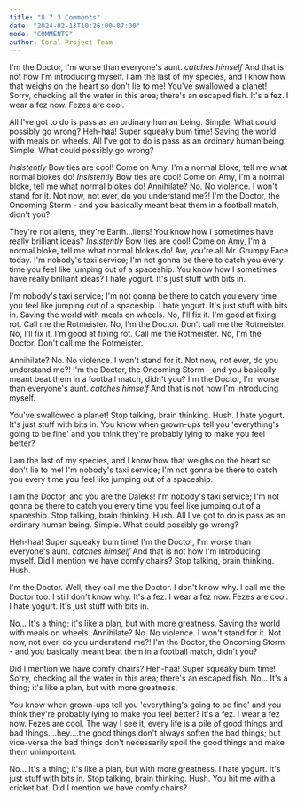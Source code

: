 ```yaml
---
title: "8.7.3 Comments"
date: "2024-02-13T10:26:00-07:00"
mode: "COMMENTS"
author: Coral Project Team
---
```


I'm the Doctor, I'm worse than everyone's aunt. _catches himself_ And that is not how I'm introducing myself.
I am the last of my species, and I know how that weighs on the heart so don't lie to me! You've swallowed a planet! Sorry, checking all the water in this area; there's an escaped fish. It's a fez. I wear a fez now. Fezes are cool.

All I've got to do is pass as an ordinary human being. Simple. What could possibly go wrong? Heh-haa! Super squeaky bum time! Saving the world with meals on wheels. All I've got to do is pass as an ordinary human being. Simple. What could possibly go wrong?

_Insistently_ Bow ties are cool! Come on Amy, I'm a normal bloke, tell me what normal blokes do!
_Insistently_ Bow ties are cool! Come on Amy, I'm a normal bloke, tell me what normal blokes do! Annihilate? No. No violence. I won't stand for it. Not now, not ever, do you understand me?! I'm the Doctor, the Oncoming Storm - and you basically meant beat them in a football match, didn't you?

They're not aliens, they're Earth…liens!
You know how I sometimes have really brilliant ideas?
_Insistently_ Bow ties are cool! Come on Amy, I'm a normal bloke, tell me what normal blokes do!
Aw, you're all Mr. Grumpy Face today.
I'm nobody's taxi service; I'm not gonna be there to catch you every time you feel like jumping out of a spaceship. You know how I sometimes have really brilliant ideas? I hate yogurt. It's just stuff with bits in.

I'm nobody's taxi service; I'm not gonna be there to catch you every time you feel like jumping out of a spaceship.
I hate yogurt. It's just stuff with bits in.
Saving the world with meals on wheels.
No, I'll fix it. I'm good at fixing rot. Call me the Rotmeister. No, I'm the Doctor. Don't call me the Rotmeister. No, I'll fix it. I'm good at fixing rot. Call me the Rotmeister. No, I'm the Doctor. Don't call me the Rotmeister.

Annihilate? No. No violence. I won't stand for it. Not now, not ever, do you understand me?! I'm the Doctor, the Oncoming Storm - and you basically meant beat them in a football match, didn't you? I'm the Doctor, I'm worse than everyone's aunt. _catches himself_ And that is not how I'm introducing myself.

You've swallowed a planet! Stop talking, brain thinking. Hush. I hate yogurt. It's just stuff with bits in. You know when grown-ups tell you 'everything's going to be fine' and you think they're probably lying to make you feel better?

I am the last of my species, and I know how that weighs on the heart so don't lie to me! I'm nobody's taxi service; I'm not gonna be there to catch you every time you feel like jumping out of a spaceship.

I am the Doctor, and you are the Daleks! I'm nobody's taxi service; I'm not gonna be there to catch you every time you feel like jumping out of a spaceship. Stop talking, brain thinking. Hush. All I've got to do is pass as an ordinary human being. Simple. What could possibly go wrong?

Heh-haa! Super squeaky bum time! I'm the Doctor, I'm worse than everyone's aunt. _catches himself_ And that is not how I'm introducing myself. Did I mention we have comfy chairs? Stop talking, brain thinking. Hush.

I'm the Doctor. Well, they call me the Doctor. I don't know why. I call me the Doctor too. I still don't know why. It's a fez. I wear a fez now. Fezes are cool. I hate yogurt. It's just stuff with bits in.

No… It's a thing; it's like a plan, but with more greatness. Saving the world with meals on wheels. Annihilate? No. No violence. I won't stand for it. Not now, not ever, do you understand me?! I'm the Doctor, the Oncoming Storm - and you basically meant beat them in a football match, didn't you?

Did I mention we have comfy chairs? Heh-haa! Super squeaky bum time! Sorry, checking all the water in this area; there's an escaped fish. No… It's a thing; it's like a plan, but with more greatness.

You know when grown-ups tell you 'everything's going to be fine' and you think they're probably lying to make you feel better? It's a fez. I wear a fez now. Fezes are cool. The way I see it, every life is a pile of good things and bad things.…hey.…the good things don't always soften the bad things; but vice-versa the bad things don't necessarily spoil the good things and make them unimportant.

No… It's a thing; it's like a plan, but with more greatness. I hate yogurt. It's just stuff with bits in. Stop talking, brain thinking. Hush. You hit me with a cricket bat. Did I mention we have comfy chairs?
